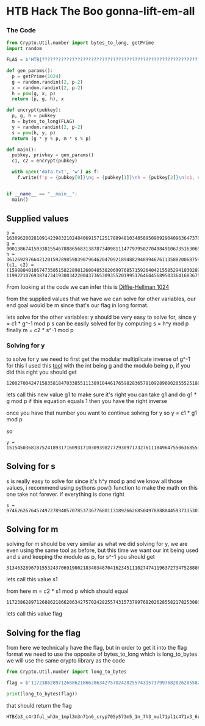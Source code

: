 # HTB Hack The Boo gonna-lift-em-all 


### The Code 

```py
from Crypto.Util.number import bytes_to_long, getPrime
import random

FLAG = b'HTB{??????????????????????????????????????????????????????????????????????}'

def gen_params():
  p = getPrime(1024)
  g = random.randint(2, p-2)
  x = random.randint(2, p-2)
  h = pow(g, x, p)
  return (p, g, h), x

def encrypt(pubkey):
  p, g, h = pubkey
  m = bytes_to_long(FLAG)
  y = random.randint(2, p-2)
  s = pow(h, y, p)
  return (g * y % p, m * s % p)

def main():
  pubkey, privkey = gen_params()
  c1, c2 = encrypt(pubkey)

  with open('data.txt', 'w') as f:
    f.write(f'p = {pubkey[0]}\ng = {pubkey[1]}\nh = {pubkey[2]}\n(c1, c2) = ({c1}, {c2})\n')


if __name__ == "__main__":
  main()
  ```
## Supplied values

```
p = 163096280281091423983210248406915712517889481034858950909290409636473708049935881617682030048346215988640991054059665720267702269812372029514413149200077540372286640767440712609200928109053348791072129620291461211782445376287196340880230151621619967077864403170491990385250500736122995129377670743204192511487
g = 90013867415033815546788865683138787340981114779795027049849106735163065530238112558925433950669257882773719245540328122774485318132233380232659378189294454934415433502907419484904868579770055146403383222584313613545633012035801235443658074554570316320175379613006002500159040573384221472749392328180810282909
h = 36126929766421201592898598390796462047092189488294899467611358820068759559145016809953567417997852926385712060056759236355651329519671229503584054092862591820977252929713375230785797177168714290835111838057125364932429350418633983021165325131930984126892231131770259051468531005183584452954169653119524751729
(c1, c2) = (159888401067473505158228981260048538206997685715926404215585294103028971525122709370069002987651820789915955483297339998284909198539884370216675928669717336010990834572641551913464452325312178797916891874885912285079465823124506696494765212303264868663818171793272450116611177713890102083844049242593904824396, 119922107693874734193003422004373653093552019951764644568950336416836757753914623024010126542723403161511430245803749782677240741425557896253881748212849840746908130439957915793292025688133503007044034712413879714604088691748282035315237472061427142978538459398404960344186573668737856258157623070654311038584)
```

From looking at the code we can infer this is [Diffie-Hellman 1024](https://en.wikipedia.org/wiki/Diffie%E2%80%93Hellman_key_exchange)

from the supplied values that we have we can solve for other variables, our end goal would be m since that's our flag in long format.

lets solve for the other variables:
y should be very easy to solve for, since y = c1 * g^-1 mod p
s can be easily solved for by computing s = h^y mod p
finally m = c2 * s^-1 mod p


### Solving for y
to solve for y we need to first get the modular multiplicate inverse of g^-1 for this I used this [tool](https://www.dcode.fr/modular-inverse) with the int being g and the modulo being p, if you did this right you should get 
```
120027004247158358184703385511138910446176598283657810928960020555251889532032199706156913358525135228299658796007082082987316875751452608872617761586138905964991747541264336966530405406630206297358091931611374901221899003603216345652222991753618659380928999922962044386202238694636990131574221328099007640482
```

lets call this new value g1
to make sure it's right you can take g1 and do g1 * g mod p if this equation equals 1 then you have the right inverse

once you have that number you want to continue solving for y so y = c1 * g1 mod p

so 
```
y = 151545036818752418931716093171030939827729309717327611184964755063685533596024474465903219353892430936128129116061427826165388249908655823309049171719865481058072839169911183783187254412879190149192386989186799988830028288993778261809217410313001568877314905167838867719115514855795015291428405597461040625720
```

## Solving for s

s is really easy to solve for since it's h^y mod p and we know all those values, i recommend using pythons pow() function to make the math on this one take not forever.  if everything is done right 
```
s = 97462626764574972789405707853736776801131892662685049788888445937335307309802916804770978800211152464507610133907443690200443337122554845143013035673411159832257337734583042568923321169807909583339712803034130755892624097871888129173372595909172265258031320357247928751965375753164262717332601963215413213638
```

## Solving for m 

solving for m should be very similar as what we did solving for y, we are even using the same tool as before, but this time we want our int being used and s and keeping the modulo as p, for s^-1 you should get 
```
31346328967915532437069190021834034870416234511102747411963727347528808773951209443402276830477716072945708394322703296371784510296678805269713052825970582951827590069078060945380207673640183443015571912058129616320846896831349884362934154099966370303518207509550815372317213136611174672595234824291719313740
``` 
lets call this value s1

from here m = c2 * s1 mod p which should equal 
```
1172386289712688621866206342757024282557431573799768202628558217825308016488998421960879829861191968014842977524818155697111668467803322833848788605649390583219898324267188549415037
```
lets call this value flag

## Solving for the flag

from here we technically have the flag, but in order to get it into the flag format we need to use the opposite of bytes_to_long which is long_to_bytes
we will use the same crypto library as the code

```py
from Crypto.Util.number import long_to_bytes

flag = b'1172386289712688621866206342757024282557431573799768202628558217825308016488998421960879829861191968014842977524818155697111668467803322833848788605649390583219898324267188549415037'

print(long_to_bytes(flag))

```

that should return the flag 
```
HTB{b3_c4r3ful_wh3n_1mpl3m3n71n6_cryp705y573m5_1n_7h3_mul71pl1c471v3_6r0up}
```

